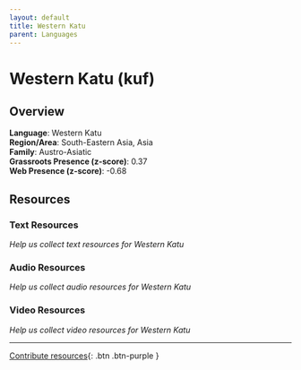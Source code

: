 ```yaml
---
layout: default
title: Western Katu
parent: Languages
---
```


# Western Katu (kuf)

## Overview

**Language**: Western Katu  
**Region/Area**: South-Eastern Asia, Asia  
**Family**: Austro-Asiatic  
**Grassroots Presence (z-score)**: 0.37  
**Web Presence (z-score)**: -0.68  

## Resources

### Text Resources
*Help us collect text resources for Western Katu*

### Audio Resources
*Help us collect audio resources for Western Katu*

### Video Resources
*Help us collect video resources for Western Katu*

---

[Contribute resources](https://forms.office.com/e/1SfLJx3u1r){: .btn .btn-purple }

